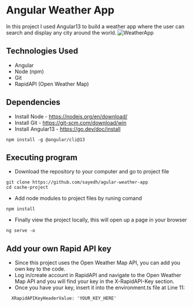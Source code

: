 # Angular Weather App
In this project I used Angular13 to build a weather app where the user can search and display any city around the world. 
![WeatherApp](https://user-images.githubusercontent.com/30685241/175099765-1a0d5444-7010-4829-bb2f-1d13d4d7444b.png)

## Technologies Used
* Angular
* Node (npm)
* Git
* RapidAPI (Open Weather Map)


## Dependencies
* Install Node - https://nodejs.org/en/download/
* Install Git - https://git-scm.com/download/win
* Install Angular13 - https://go.dev/doc/install
```
npm install -g @angular/cli@13
```

## Executing program
* Download the repository to your computer and go to project file
```
git clone https://github.com/sayedh/agular-weather-app
cd cache-project
```
* Add node modules to project files by runing comand
```
npm install
```
* Finally view the project locally, this will open up a page in your browser
```
ng serve -o
```


## Add your own Rapid API key
* Since this project uses the Open Weather Map API, you can add you own key to the code. 
* Log in/create account in RapidAPI and navigate to the Open Weather Map API and you will find your key in the X-RapidAPI-Key section. 
* Once you have your key, insert it into the environment.ts file at Line 11:
```
  XRapidAPIKeyHeaderValue: 'YOUR_KEY_HERE'
```

